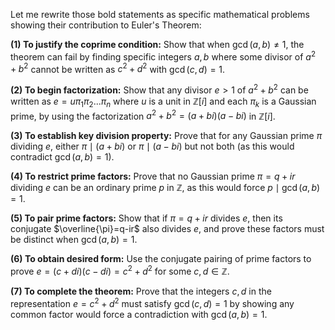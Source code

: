 
Let me rewrite those bold statements as specific mathematical problems showing their contribution to Euler's Theorem:

**(1) To justify the coprime condition:** Show that when $\gcd(a,b)\neq 1$, the theorem can fail by finding specific integers $a,b$ where some divisor of $a^2+b^2$ cannot be written as $c^2+d^2$ with $\gcd(c,d)=1$.

**(2) To begin factorization:** Show that any divisor $e>1$ of $a^2+b^2$ can be written as $e = u\pi_1\pi_2...\pi_n$ where $u$ is a unit in $\mathbb{Z}[i]$ and each $\pi_k$ is a Gaussian prime, by using the factorization $a^2+b^2=(a+bi)(a-bi)$ in $\mathbb{Z}[i]$.

**(3) To establish key division property:** Prove that for any Gaussian prime $\pi$ dividing $e$, either $\pi \mid (a+bi)$ or $\pi \mid (a-bi)$ but not both (as this would contradict $\gcd(a,b)=1$).

**(4) To restrict prime factors:** Prove that no Gaussian prime $\pi=q+ir$ dividing $e$ can be an ordinary prime $p$ in $\mathbb{Z}$, as this would force $p \mid \gcd(a,b)=1$.

**(5) To pair prime factors:** Show that if $\pi=q+ir$ divides $e$, then its conjugate $\overline{\pi}=q-ir$ also divides $e$, and prove these factors must be distinct when $\gcd(a,b)=1$.

**(6) To obtain desired form:** Use the conjugate pairing of prime factors to prove $e=(c+di)(c-di)=c^2+d^2$ for some $c,d \in \mathbb{Z}$.

**(7) To complete the theorem:** Prove that the integers $c,d$ in the representation $e=c^2+d^2$ must satisfy $\gcd(c,d)=1$ by showing any common factor would force a contradiction with $\gcd(a,b)=1$.